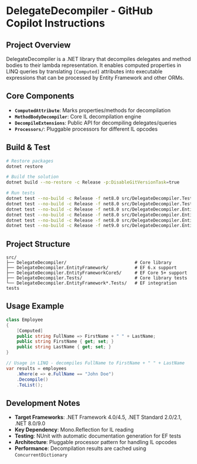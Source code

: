 # DelegateDecompiler - GitHub Copilot Instructions

## Project Overview

DelegateDecompiler is a .NET library that decompiles delegates and method bodies to their lambda representation. It enables computed properties in LINQ queries by translating `[Computed]` attributes into executable expressions that can be processed by Entity Framework and other ORMs.

## Core Components

- **`ComputedAttribute`**: Marks properties/methods for decompilation
- **`MethodBodyDecompiler`**: Core IL decompilation engine  
- **`DecompileExtensions`**: Public API for decompiling delegates/queries
- **`Processors/`**: Pluggable processors for different IL opcodes

## Build & Test

```bash
# Restore packages
dotnet restore

# Build the solution
dotnet build --no-restore -c Release -p:DisableGitVersionTask=true

# Run tests
dotnet test --no-build -c Release -f net8.0 src/DelegateDecompiler.Tests
dotnet test --no-build -c Release -f net8.0 src/DelegateDecompiler.Tests.VB
dotnet test --no-build -c Release -f net8.0 src/DelegateDecompiler.EntityFramework.Tests
dotnet test --no-build -c Release -f net8.0 src/DelegateDecompiler.EntityFrameworkCore6.Tests
dotnet test --no-build -c Release -f net8.0 src/DelegateDecompiler.EntityFrameworkCore8.Tests
dotnet test --no-build -c Release -f net9.0 src/DelegateDecompiler.EntityFrameworkCore9.Tests
```

## Project Structure

```
src/
├── DelegateDecompiler/                          # Core library
├── DelegateDecompiler.EntityFramework/          # EF 6.x support
├── DelegateDecompiler.EntityFrameworkCore5/     # EF Core 5+ support 
├── DelegateDecompiler.Tests/                    # Core library tests
└── DelegateDecompiler.EntityFramework*.Tests/   # EF integration tests
```

## Usage Example

```csharp
class Employee
{
    [Computed]
    public string FullName => FirstName + " " + LastName;
    public string FirstName { get; set; }
    public string LastName { get; set; }
}

// Usage in LINQ - decompiles FullName to FirstName + " " + LastName
var results = employees
    .Where(e => e.FullName == "John Doe")
    .Decompile()
    .ToList();
```

## Development Notes

- **Target Frameworks**: .NET Framework 4.0/4.5, .NET Standard 2.0/2.1, .NET 8.0/9.0
- **Key Dependency**: Mono.Reflection for IL reading
- **Testing**: NUnit with automatic documentation generation for EF tests
- **Architecture**: Pluggable processor pattern for handling IL opcodes
- **Performance**: Decompilation results are cached using `ConcurrentDictionary`

